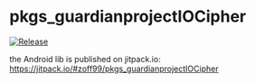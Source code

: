 # pkgs_guardianprojectIOCipher
[![Release](https://jitpack.io/v/zoff99/pkgs_guardianprojectIOCipher.svg)](https://jitpack.io/#zoff99/pkgs_guardianprojectIOCipher)

the Android lib is published on jitpack.io:<br>
https://jitpack.io/#zoff99/pkgs_guardianprojectIOCipher
